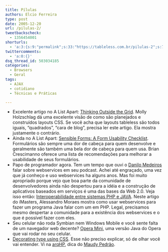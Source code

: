 ```yaml
---
title: Pílulas
authors: Elcio Ferreira
type: post
date: 2005-12-20
url: /pilulas-2/
tweetbackscheck:
  - 1356454001
shorturls:
  - 'a:3:{s:9:"permalink";s:33:"https://tableless.com.br/pilulas-2";s:7:"tinyurl";s:26:"https://tinyurl.com/3d5l2lc";s:4:"isgd";s:19:"https://is.gd/e27RLG";}'
twittercomments:
  - 'a:0:{}'
dsq_thread_id: 503034185
categories:
  - Browsers
  - Geral
tags:
  - AJAX
  - cotidiano
  - Técnicas e Práticas

---
```

  * Excelente artigo no A List Apart: [Thinking Outside the Grid][1]. Molly Holzschlag dá uma excelente visão de como são planejados e construídos layouts CSS. Se você acha que layouts tableless são todos iguais, &#8220;quadrados&#8221;, &#8220;cara de blog&#8221;, precisa ler este artigo. Ela mostra justamente o contrário.
  * Ainda no A List Apart: [Sensible Forms: A Form Usability Checklist][2]. Formulários são sempre uma dor de cabeça para quem desenvolve e geralmente são também uma bela dor de cabeça para quem usa. Brian Crescimanno oferece uma lista de recomendações para melhorar a usabilidade de seus formulários.
  * Papo de programador agora. Tem um tempo que ouvi o [Danilo Medeiros][3] falar sobre webservices em seu podcast. Achei até engraçado, uma vez que já conheço e uso webservices ha alguns anos. Mas foi muito apropriado porque vejo que boa parte da comunidade de desenvolvedores ainda não despertou para a idéia e a construção de aplicativos baseados em serviços é uma das bases da Web 2.0. Veja isso então: [Interoperabilidade entre sistemas PHP e JAVA][4]. Neste artigo do iMasters, Alessandro Moraes mostra como usar webservices para fazer um programa Java falar com um em PHP. Legal, precisamos mesmo despertar a comunidade para a existência dos webservices e o que é possível fazer com eles.
  * Seu celular não roda Symbian nem Windows Mobile e você sente falta de um navegador web decente? [Opera Mini][5], uma versão Java do Opera que vai rodar no seu celular.
  * [Decorating type using CSS][6]. Esse não preciso explicar, só de olhar você vai entender. Vi na [arqHP][7], dica do [Maudy Pedrão][8].

 [1]: https://www.alistapart.com/articles/outsidethegrid
 [2]: https://www.alistapart.com/articles/sensibleforms
 [3]: https://www.digitalminds.com.br/
 [4]: https://www.imasters.com.br/artigo.php?cn=3766&cc=307
 [5]: https://www.opera.com/products/mobile/operamini/
 [6]: https://www.khmerang.com/csslab/decoratingtype/
 [7]: https://groups.google.com/group/arqhp
 [8]: http://www.jedimania.com.br/